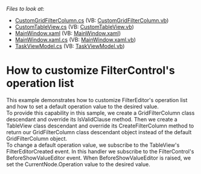 <!-- default file list -->
*Files to look at*:

* [CustomGridFilterColumn.cs](./CS/CustomFilterPopupExample/CustomGridFilterColumn/CustomGridFilterColumn.cs) (VB: [CustomGridFilterColumn.vb](./VB/CustomFilterPopupExample/CustomGridFilterColumn/CustomGridFilterColumn.vb))
* [CustomTableView.cs](./CS/CustomFilterPopupExample/CustomGridFilterColumn/CustomTableView.cs) (VB: [CustomTableView.vb](./VB/CustomFilterPopupExample/CustomGridFilterColumn/CustomTableView.vb))
* [MainWindow.xaml](./CS/CustomFilterPopupExample/MainWindow.xaml) (VB: [MainWindow.xaml](./VB/CustomFilterPopupExample/MainWindow.xaml))
* [MainWindow.xaml.cs](./CS/CustomFilterPopupExample/MainWindow.xaml.cs) (VB: [MainWindow.xaml.vb](./VB/CustomFilterPopupExample/MainWindow.xaml.vb))
* [TaskViewModel.cs](./CS/CustomFilterPopupExample/ViewModel/TaskViewModel.cs) (VB: [TaskViewModel.vb](./VB/CustomFilterPopupExample/ViewModel/TaskViewModel.vb))
<!-- default file list end -->
# How to customize FilterControl's operation list


This example demonstrates how to customize FilterEditor's operation list and how to set a default operation value to the desired value.<br />To provide this capability in this sample, we create a GridFilterColumn class descendant and override its IsValidClause method. Then we create a TableView class descendant and override its CreateFilterColumn method to return our GridFilterColumn class descendant object instead of the default GridFilterColumn object.<br />To change a default operation value, we subscribe to the TableView's FilterEditorCreated event. In this handler we subscribe to the FilterControl's BeforeShowValueEditor event. When BeforeShowValueEditor is raised, we set the CurrentNode.Operation value to the desired value.

<br/>


